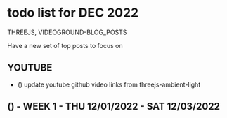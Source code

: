 # todo list for DEC 2022

THREEJS, VIDEOGROUND-BLOG_POSTS

Have a new set of top posts to focus on

## YOUTUBE
* () update youtube github video links from threejs-ambient-light


<!-------- ----------
-- WEEK 1
---------- --------->
## () - WEEK 1 - THU 12/01/2022 - SAT 12/03/2022

